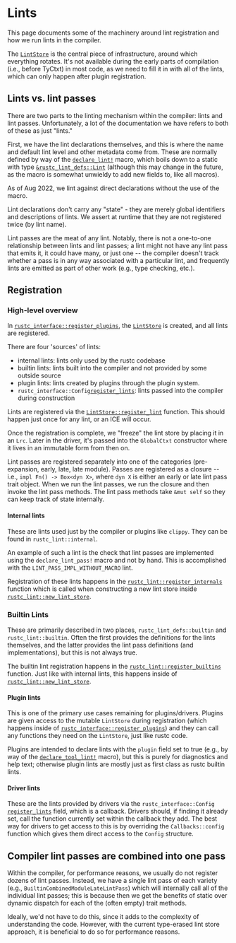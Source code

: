 # Lints

This page documents some of the machinery around lint registration and how we
run lints in the compiler.

The [`LintStore`] is the central piece of infrastructure, around which
everything rotates. It's not available during the early parts of compilation
(i.e., before TyCtxt) in most code, as we need to fill it in with all of the
lints, which can only happen after plugin registration.

## Lints vs. lint passes

There are two parts to the linting mechanism within the compiler: lints and
lint passes. Unfortunately, a lot of the documentation we have refers to both
of these as just "lints."

First, we have the lint declarations themselves,
and this is where the name and default lint level and other metadata come from.
These are normally defined by way of the [`declare_lint!`] macro,
which boils down to a static with type [`&rustc_lint_defs::Lint`]
(although this may change in the future,
as the macro is somewhat unwieldy to add new fields to,
like all macros).

As of <!-- date-check --> Aug 2022,
we lint against direct declarations without the use of the macro.

Lint declarations don't carry any "state" - they are merely global identifiers
and descriptions of lints. We assert at runtime that they are not registered
twice (by lint name).

Lint passes are the meat of any lint. Notably, there is not a one-to-one
relationship between lints and lint passes; a lint might not have any lint pass
that emits it, it could have many, or just one -- the compiler doesn't track
whether a pass is in any way associated with a particular lint, and frequently
lints are emitted as part of other work (e.g., type checking, etc.).

## Registration

### High-level overview

In [`rustc_interface::register_plugins`],
the [`LintStore`] is created,
and all lints are registered.

There are four 'sources' of lints:

* internal lints: lints only used by the rustc codebase
* builtin lints: lints built into the compiler and not provided by some outside
  source
* plugin lints: lints created by plugins through the plugin system.
* `rustc_interface::Config`[`register_lints`]: lints passed into the compiler
  during construction

Lints are registered via the [`LintStore::register_lint`] function. This should
happen just once for any lint, or an ICE will occur.

Once the registration is complete, we "freeze" the lint store by placing it in
an `Lrc`. Later in the driver, it's passed into the `GlobalCtxt` constructor
where it lives in an immutable form from then on.

Lint passes are registered separately into one of the categories
(pre-expansion, early, late, late module). Passes are registered as a closure
-- i.e., `impl Fn() -> Box<dyn X>`, where `dyn X` is either an early or late
lint pass trait object. When we run the lint passes, we run the closure and
then invoke the lint pass methods. The lint pass methods take `&mut self` so
they can keep track of state internally.

#### Internal lints

These are lints used just by the compiler or plugins like `clippy`. They can be
found in `rustc_lint::internal`.

An example of such a lint is the check that lint passes are implemented using
the `declare_lint_pass!` macro and not by hand. This is accomplished with the
`LINT_PASS_IMPL_WITHOUT_MACRO` lint.

Registration of these lints happens in the [`rustc_lint::register_internals`]
function which is called when constructing a new lint store inside
[`rustc_lint::new_lint_store`].

### Builtin Lints

These are primarily described in two places,
`rustc_lint_defs::builtin` and `rustc_lint::builtin`.
Often the first provides the definitions for the lints themselves,
and the latter provides the lint pass definitions (and implementations),
but this is not always true.

The builtin lint registration happens in
the [`rustc_lint::register_builtins`] function.
Just like with internal lints,
this happens inside of [`rustc_lint::new_lint_store`].

#### Plugin lints

This is one of the primary use cases remaining for plugins/drivers. Plugins are
given access to the mutable `LintStore` during registration (which happens
inside of [`rustc_interface::register_plugins`]) and they can call any
functions they need on the `LintStore`, just like rustc code.

Plugins are intended to declare lints with the `plugin` field set to true
(e.g., by way of the [`declare_tool_lint!`] macro), but this is purely for
diagnostics and help text; otherwise plugin lints are mostly just as first
class as rustc builtin lints.

#### Driver lints

These are the lints provided by drivers via the `rustc_interface::Config`
[`register_lints`] field, which is a callback. Drivers should, if finding it
already set, call the function currently set within the callback they add. The
best way for drivers to get access to this is by overriding the
`Callbacks::config` function which gives them direct access to the `Config`
structure.

## Compiler lint passes are combined into one pass

Within the compiler, for performance reasons, we usually do not register dozens
of lint passes. Instead, we have a single lint pass of each variety (e.g.,
`BuiltinCombinedModuleLateLintPass`) which will internally call all of the
individual lint passes; this is because then we get the benefits of static over
dynamic dispatch for each of the (often empty) trait methods.

Ideally, we'd not have to do this, since it adds to the complexity of
understanding the code. However, with the current type-erased lint store
approach, it is beneficial to do so for performance reasons.

[`LintStore`]: https://doc.rust-lang.org/nightly/nightly-rustc/rustc_lint/struct.LintStore.html
[`LintStore::register_lint`]: https://doc.rust-lang.org/nightly/nightly-rustc/rustc_lint/struct.LintStore.html#method.register_lints
[`rustc_interface::register_plugins`]: https://doc.rust-lang.org/nightly/nightly-rustc/rustc_interface/passes/fn.register_plugins.html
[`rustc_lint::register_builtins`]: https://doc.rust-lang.org/nightly/nightly-rustc/rustc_lint/fn.register_builtins.html
[`rustc_lint::register_internals`]: https://doc.rust-lang.org/nightly/nightly-rustc/rustc_lint/fn.register_internals.html
[`rustc_lint::new_lint_store`]: https://doc.rust-lang.org/nightly/nightly-rustc/rustc_lint/fn.new_lint_store.html
[`declare_lint!`]: https://doc.rust-lang.org/nightly/nightly-rustc/rustc_session/macro.declare_lint.html
[`declare_tool_lint!`]: https://doc.rust-lang.org/nightly/nightly-rustc/rustc_session/macro.declare_tool_lint.html
[`register_lints`]: https://doc.rust-lang.org/nightly/nightly-rustc/rustc_interface/interface/struct.Config.html#structfield.register_lints
[`&rustc_lint_defs::Lint`]: https://doc.rust-lang.org/nightly/nightly-rustc/rustc_lint_defs/struct.Lint.html
